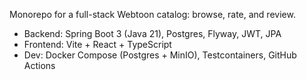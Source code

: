 Monorepo for a full-stack Webtoon catalog: browse, rate, and review.
- Backend: Spring Boot 3 (Java 21), Postgres, Flyway, JWT, JPA
- Frontend: Vite + React + TypeScript
- Dev: Docker Compose (Postgres + MinIO), Testcontainers, GitHub Actions
